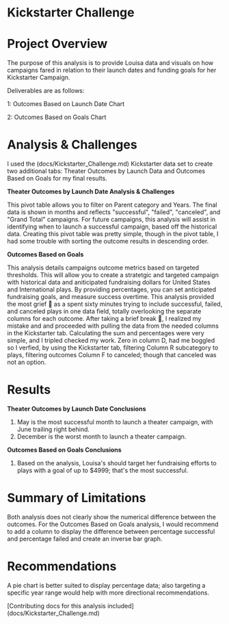 # **Kickstarter Challenge**

# Project Overview
The purpose of this analysis is to provide Louisa data and visuals on how campaigns fared in relation to their launch dates and funding goals for her Kickstarter Campaign.

Deliverables are as follows:
 
 1: Outcomes Based on Launch Date Chart
 
 2: Outcomes Based on Goals Chart
 
 # Analysis & Challenges
 I used the (docs/Kickstarter_Challenge.md) Kickstarter data set to create two additional tabs: 
 Theater Outcomes by Launch Data 
 and 
 Outcomes Based on Goals 
 for my final results.
 
 **Theater Outcomes by Launch Date Analysis & Challenges** 
 
 This pivot table allows you to filter on Parent  category and Years.  The final data is shown in months and reflects "successful", "failed", "canceled", and "Grand Total" campaigns.  For future campaigns, this analysis will assist in identifying when to launch a successful campaign, based off the historical data. Creating this pivot table was pretty simple, though in the pivot table, I had some trouble with sorting the outcome results in descending order.  
 
**Outcomes Based on Goals**

This analysis details campaigns outcome metrics based on targeted thresholds.  This will allow you to create a stratetgic and targeted campaign with historical data and aniticipated fundraising dollars for United States and International plays.  By providing percentages, you can set anticipated fundraising goals, and measure success overtime.  This analysis provided the most grief :smiling_face_with_tear: as a spent sixty minutes trying to include successful, failed, and canceled plays in one data field, totally overlooking the separate columns for each outcome.  After taking a brief break :partying_face:, I realized my mistake and and proceeded with pulling the data from the needed columns in the Kickstarter tab.  Calculating the sum and percentages were very simple, and I tripled checked my work.  Zero in column D, had me boggled so I verfied, by using the Kickstarter tab, filtering Column R subcategory to plays, filtering outcomes Column F to canceled; though that canceled was not an option. 
 
 # Results
 **Theater Outcomes by Launch Date Conclusions**
 1. May is the most successful month to launch a theater campaign, with June trailing right behind.
 2. December is the worst month to launch a theater campaign.
 
 **Outcomes Based on Goals Conclusions**
 1. Based on the analysis, Louisa's should target her fundraising efforts to plays with a goal of up to $4999; that's the most successful. 
 
 # **Summary of Limitations**
 Both analysis does not clearly show the numerical difference between the outcomes.  For the Outcomes Based on Goals analysis, I would recommend to add a column to display the difference between percentage successful and percentage failed and create an inverse bar graph. 
 
 # **Recommendations**
 A pie chart is better suited to display percentage data; also targeting a specific year range would help with more directional recommendations.  
 
 [Contributing docs for this analysis included] (docs/Kickstarter_Challenge.md)
 
 

